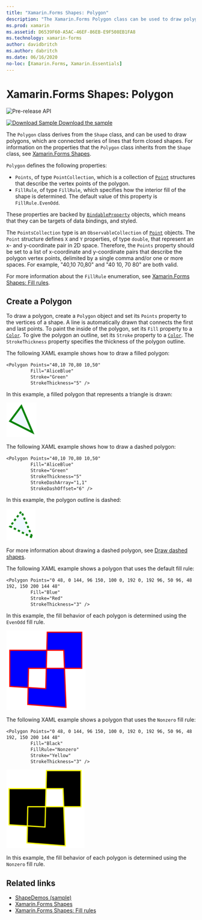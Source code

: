 ```yaml
---
title: "Xamarin.Forms Shapes: Polygon"
description: "The Xamarin.Forms Polygon class can be used to draw polygons, which are connected series of lines that form closed shapes."
ms.prod: xamarin
ms.assetid: D6539F60-A5AC-46EF-86EB-E9F508EB1FA8
ms.technology: xamarin-forms
author: davidbritch
ms.author: dabritch
ms.date: 06/16/2020
no-loc: [Xamarin.Forms, Xamarin.Essentials]
---
```


# Xamarin.Forms Shapes: Polygon

![Pre-release API](~/media/shared/preview.png)

[![Download Sample](~/media/shared/download.png) Download the sample](https://docs.microsoft.com/samples/xamarin/xamarin-forms-samples/userinterface-shapesdemos/)

The `Polygon` class derives from the `Shape` class, and can be used to draw polygons, which are connected series of lines that form closed shapes. For information on the properties that the `Polygon` class inherits from the `Shape` class, see [Xamarin.Forms Shapes](index.md).

`Polygon` defines the following properties:

- `Points`, of type `PointCollection`, which is a collection of [`Point`](xref:Xamarin.Forms.Point) structures that describe the vertex points of the polygon.
- `FillRule`, of type `FillRule`, which specifies how the interior fill of the shape is determined. The default value of this property is `FillRule.EvenOdd`.

These properties are backed by [`BindableProperty`](xref:Xamarin.Forms.BindableProperty) objects, which means that they can be targets of data bindings, and styled.

The `PointsCollection` type is an `ObservableCollection` of [`Point`](xref:Xamarin.Forms.Point) objects. The `Point` structure defines `X` and `Y` properties, of type `double`, that represent an x- and y-coordinate pair in 2D space. Therefore, the `Points` property should be set to a list of x-coordinate and y-coordinate pairs that describe the polygon vertex points, delimited by a single comma and/or one or more spaces. For example, "40,10 70,80" and "40 10, 70 80" are both valid.

For more information about the `FillRule` enumeration, see [Xamarin.Forms Shapes: Fill rules](fillrules.md).

## Create a Polygon

To draw a polygon, create a `Polygon` object and set its `Points` property to the vertices of a shape. A line is automatically drawn that connects the first and last points. To paint the inside of the polygon, set its `Fill` property to a [`Color`](xref:Xamarin.Forms.Color). To give the polygon an outline, set its `Stroke` property to a [`Color`](xref:Xamarin.Forms.Color). The `StrokeThickness` property specifies the thickness of the polygon outline.

The following XAML example shows how to draw a filled polygon:

```xaml
<Polygon Points="40,10 70,80 10,50"
         Fill="AliceBlue"
         Stroke="Green"
         StrokeThickness="5" />
```

In this example, a filled polygon that represents a triangle is drawn:

![Filled polygon](polygon-images/filled.png "Filled polygon")

The following XAML example shows how to draw a dashed polygon:

```xaml
<Polygon Points="40,10 70,80 10,50"
         Fill="AliceBlue"
         Stroke="Green"
         StrokeThickness="5"
         StrokeDashArray="1,1"
         StrokeDashOffset="6" />
```

In this example, the polygon outline is dashed:

![Dashed polygon](polygon-images/dashed.png "Dashed polygon")

For more information about drawing a dashed polygon, see [Draw dashed shapes](index.md#draw-dashed-shapes).

The following XAML example shows a polygon that uses the default fill rule:

```xaml
<Polygon Points="0 48, 0 144, 96 150, 100 0, 192 0, 192 96, 50 96, 48 192, 150 200 144 48"
         Fill="Blue"
         Stroke="Red"
         StrokeThickness="3" />
```

In this example, the fill behavior of each polygon is determined using the `EvenOdd` fill rule.

![EvenOdd polygon](polygon-images/evenodd.png "EvenOdd polygon")

The following XAML example shows a polygon that uses the `Nonzero` fill rule:

```xaml
<Polygon Points="0 48, 0 144, 96 150, 100 0, 192 0, 192 96, 50 96, 48 192, 150 200 144 48"
         Fill="Black"
         FillRule="Nonzero"
         Stroke="Yellow"
         StrokeThickness="3" />
```

![Nonzero polygon](polygon-images/nonzero.png "Nonzero polygon")

In this example, the fill behavior of each polygon is determined using the `Nonzero` fill rule.

## Related links

- [ShapeDemos (sample)](/samples/xamarin/xamarin-forms-samples/userinterface-shapesdemos/)
- [Xamarin.Forms Shapes](index.md)
- [Xamarin.Forms Shapes: Fill rules](fillrules.md)